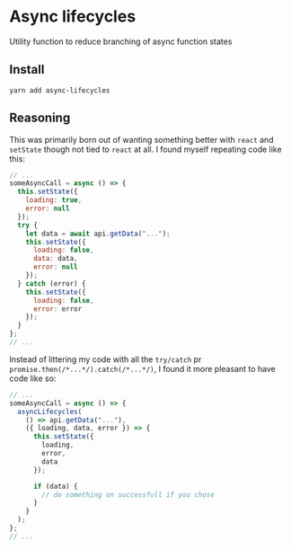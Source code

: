# Async lifecycles

Utility function to reduce branching of async function states

## Install

`yarn add async-lifecycles`

## Reasoning

This was primarily born out of wanting something better with `react` and `setState` though not tied to `react` at all.
I found myself repeating code like this:

```js
// ...
someAsyncCall = async () => {
  this.setState({
    loading: true,
    error: null
  });
  try {
    let data = await api.getData("...");
    this.setState({
      loading: false,
      data: data,
      error: null
    });
  } catch (error) {
    this.setState({
      loading: false,
      error: error
    });
  }
};
// ...
```

Instead of littering my code with all the `try/catch` pr `promise.then(/*...*/).catch(/*...*/)`, I found it more pleasant to have code like so:

```js
// ...
someAsyncCall = async () => {
  asyncLifecycles(
    () => api.getData("..."),
    ({ loading, data, error }) => {
      this.setState({
        loading,
        error,
        data
      });

      if (data) {
        // do something on successfull if you chose
      }
    }
  );
};
// ...
```
